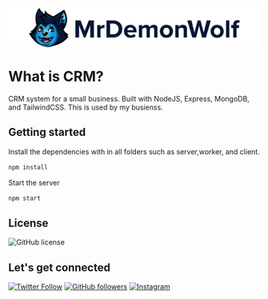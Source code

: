 <p align="center">
    <img src="logo.png"/>
</p>

# What is CRM?

CRM system for a small business. Built with NodeJS, Express, MongoDB, and TailwindCSS. This is used by my busienss.

## Getting started

Install the dependencies with in all folders such as server,worker, and client.

```bash
npm install
```

Start the server

```bash
npm start
```

## License

![GitHub license](https://img.shields.io/github/license/MrDemonWolf/share.svg?style=for-the-badge&logo=github)

## Let's get connected

[![Twitter Follow](https://img.shields.io/twitter/follow/MrDemonWolf.svg?style=for-the-badge&logo=twitter)](https://twitter.com/MrDemonWolf)
[![GitHub followers](https://img.shields.io/github/followers/nathanhenniges.svg?label=Follow&style=for-the-badge&logo=github)](https://github.com/nathanhenniges/)
[![Instagram](https://img.shields.io/static/v1.svg?label=follow&message=@MrDemonWolf&color=grey&logo=instagram&style=for-the-badge&logoColor=white&colorA=critical)](https://www.instagram.com/MrDemonWolf/)
